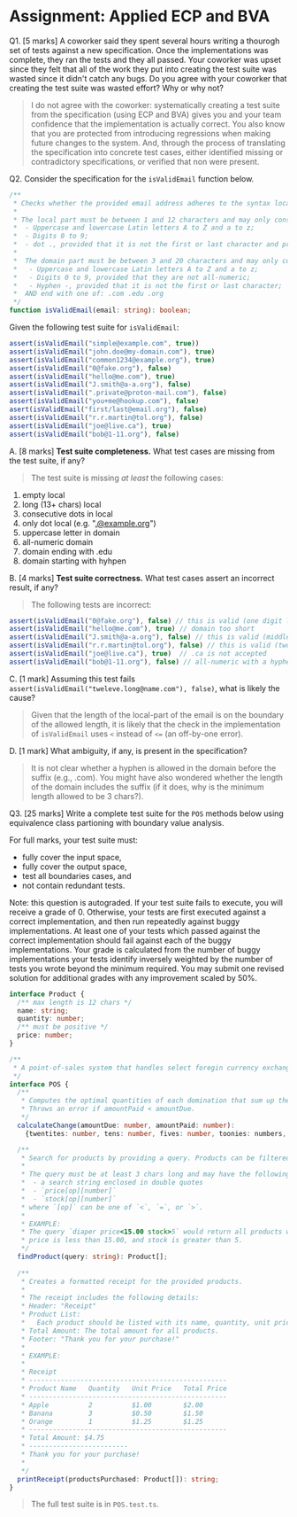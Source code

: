 # Assignment: Applied ECP and BVA

Q1. [5 marks] A coworker said they spent several hours writing a thourogh set of tests against a new specification. Once the implementations was complete, they ran the tests and they all passed. Your coworker was upset since they felt that all of the work they put into creating the test suite was wasted since it didn't catch any bugs. Do you agree with your coworker that creating the test suite was wasted effort? Why or why not?

> I do not agree with the coworker: systematically creating a test suite from the specification (using ECP and BVA) gives you and your team confidence that the implementation is actually correct. You also know that you are protected from introducing regressions when making future changes to the system. And, through the process of translating the specification into concrete test cases, either identified missing or contradictory specifications, or verified that non were present.

Q2. Consider the specification for the `isValidEmail` function below.

```ts
/**
 * Checks whether the provided email address adheres to the syntax local@domin, which is described below.
 *      
 * The local part must be between 1 and 12 characters and may only consist of:
 *  - Uppercase and lowercase Latin letters A to Z and a to z;
 *  - Digits 0 to 9;
 *  - dot ., provided that it is not the first or last character and provided also that it does not appear consecutively.
 * 
 *  The domain part must be between 3 and 20 characters and may only consist of:
 *   - Uppercase and lowercase Latin letters A to Z and a to z;
 *   - Digits 0 to 9, provided that they are not all-numeric;
 *   - Hyphen -, provided that it is not the first or last character;
 *  AND end with one of: .com .edu .org
 */
function isValidEmail(email: string): boolean;
```

Given the following test suite for `isValidEmail`:

```ts
assert(isValidEmail("simple@example.com", true))
assert(isValidEmail("john.doe@my-domain.com"), true) 
assert(isValidEmail("common1234@example.org"), true)
assert(isValidEmail("0@fake.org"), false)
assert(isValidEmail("hello@me.com"), true)
assert(isValidEmail("J.smith@a-a.org"), false)
assert(isValidEmail(".private@proton-mail.com"), false)
assert(isValidEmail("you+me@hookup.com"), false)
asert(isValidEmail("first/last@email.org"), false)
assert(isValidEmail("r.r.martin@tol.org"), false)
assert(isValidEmail("joe@live.ca"), true)
assert(isValidEmail("bob@1-11.org"), false)
```

A. [8 marks] **Test suite completeness.** What test cases are missing from the test suite, if any? 
> The test suite is missing _at least_ the following cases:
  1. empty local
  2. long (13+ chars) local
  3. consecutive dots in local
  4. only dot local (e.g. ".@example.org") 
  5. uppercase letter in domain 
  6. all-numeric domain
  7. domain ending with .edu
  8. domain starting with hyhpen

B. [4 marks] **Test suite correctness.** What test cases assert an incorrect result, if any?
> The following tests are incorrect:
```ts
assert(isValidEmail("0@fake.org"), false) // this is valid (one digit local-part OK)
assert(isValidEmail("hello@me.com"), true) // domain too short
assert(isValidEmail("J.smith@a-a.org"), false) // this is valid (middle hyphen OK)
assert(isValidEmail("r.r.martin@tol.org"), false) // this is valid (two dots OK)
assert(isValidEmail("joe@live.ca"), true)  // .ca is not accepted
assert(isValidEmail("bob@1-11.org"), false) // all-numeric with a hyphen is OK
```

C. [1 mark] Assuming this test fails `assert(isValidEmail("tweleve.long@name.com"), false)`, what is likely the cause?
> Given that the length of the local-part of the email is on the boundary of the allowed length, it is likely that the check in the implementation of `isValidEmail` uses `<` instead of `<=` (an off-by-one error).

D. [1 mark] What ambiguity, if any, is present in the specification?
> It is not clear whether a hyphen is allowed in the domain before the suffix (e.g., .com). You might have also wondered whether the length of the domain includes the suffix (if it does, why is the minimum length allowed to be 3 chars?).



Q3. [25 marks] Write a complete test suite for the `POS` methods below using equivalence class partioning with boundary value analysis.

For full marks, your test suite must:
- fully cover the input space,
- fully cover the output space,
- test all boundaries cases, and
- not contain redundant tests.

Note: this question is autograded. If your test suite fails to execute, you will receive a grade of 0. Otherwise, your tests are first executed against a correct implementation, and then run repeatedly against buggy implementations. At least one of your tests which passed against the correct implementation should fail against each of the buggy implementations. Your grade is calculated from the number of buggy implementations your tests identify inversely weighted by the number of tests you wrote beyond the minimum required. You may submit one revised solution for additional grades with any improvement scaled by 50%.

```ts
interface Product {
  /** max length is 12 chars */
  name: string; 
  quantity: number;
  /** must be positive */
  price: number;
}

/**
 * A point-of-sales system that handles select foregin currency exchange.
 */ 
interface POS {
  /**
   * Computes the optimal quantities of each domination that sum up the difference between the amountDue and amountPaid.
   * Throws an error if amountPaid < amountDue.
   */
  calculateChange(amountDue: number, amountPaid: number):
    {twentites: number, tens: number, fives: number, toonies: numbers, loonies: number, quarters: number, dimes: number, nickels: number};

  /**
   * Search for products by providing a query. Products can be filtered by name, price, and stock levels.
   * 
   * The query must be at least 3 chars long and may have the following components:
   *  - a search string enclosed in double quotes
   *  - `price[op][number]`
   *  - `stock[op][number]`
   * where `[op]` can be one of `<`, `=`, or `>`.
   * 
   * EXAMPLE: 
   * The query `diaper price<15.00 stock>5` would return all products whose name contains `diaper`, 
   * price is less than 15.00, and stock is greater than 5.
   */
  findProduct(query: string): Product[];
  
  /**
   * Creates a formatted receipt for the provided products.
   * 
   * The receipt includes the following details:
   * Header: "Receipt"
   * Product List:
   *   Each product should be listed with its name, quantity, unit price, and total price (quantity * unit price).
   * Total Amount: The total amount for all products.
   * Footer: "Thank you for your purchase!"
   * 
   * EXAMPLE:
   * 
   * Receipt
   * --------------------------------------------------
   * Product Name   Quantity   Unit Price   Total Price
   * --------------------------------------------------
   * Apple          2          $1.00        $2.00
   * Banana         3          $0.50        $1.50
   * Orange         1          $1.25        $1.25
   * --------------------------------------------------
   * Total Amount: $4.75
   * -------------------------
   * Thank you for your purchase!
   * 
   */
  printReceipt(productsPurchased: Product[]): string;
}
```

> The full test suite is in `POS.test.ts`.